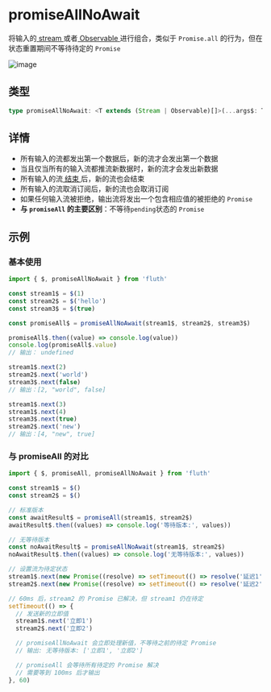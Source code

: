 # promiseAllNoAwait

将输入的[ stream ](/cn/api/stream#stream)或者[ Observable ](/cn/api/observable)进行组合，类似于 `Promise.all` 的行为，但在状态重置期间不等待待定的 `Promise`

![image](/promiseAllNoAwait.drawio.svg)

## 类型

```typescript
type promiseAllNoAwait: <T extends (Stream | Observable)[]>(...args$: T) => Stream<StreamTupleValues<T>>;
```

## 详情

- 所有输入的流都发出第一个数据后，新的流才会发出第一个数据
- 当且仅当所有的输入流都推流新数据时，新的流才会发出新数据
- 所有输入的流[ 结束 ](/cn/guide/base#结束)后，新的流也会结束
- 所有输入的流取消订阅后，新的流也会取消订阅
- 如果任何输入流被拒绝，输出流将发出一个包含相应值的被拒绝的 `Promise`
- **与 `promiseAll` 的主要区别**：不等待`pending`状态的 `Promise`

## 示例

### 基本使用

```typescript
import { $, promiseAllNoAwait } from 'fluth'

const stream1$ = $(1)
const stream2$ = $('hello')
const stream3$ = $(true)

const promiseAll$ = promiseAllNoAwait(stream1$, stream2$, stream3$)

promiseAll$.then((value) => console.log(value))
console.log(promiseAll$.value)
// 输出： undefined

stream1$.next(2)
stream2$.next('world')
stream3$.next(false)
// 输出：[2, "world", false]

stream1$.next(3)
stream1$.next(4)
stream3$.next(true)
stream2$.next('new')
// 输出：[4, "new", true]
```

### 与 promiseAll 的对比

```typescript
import { $, promiseAll, promiseAllNoAwait } from 'fluth'

const stream1$ = $()
const stream2$ = $()

// 标准版本
const awaitResult$ = promiseAll(stream1$, stream2$)
awaitResult$.then((values) => console.log('等待版本:', values))

// 无等待版本
const noAwaitResult$ = promiseAllNoAwait(stream1$, stream2$)
noAwaitResult$.then((values) => console.log('无等待版本:', values))

// 设置流为待定状态
stream1$.next(new Promise((resolve) => setTimeout(() => resolve('延迟1'), 100)))
stream2$.next(new Promise((resolve) => setTimeout(() => resolve('延迟2'), 50)))

// 60ms 后，stream2 的 Promise 已解决，但 stream1 仍在待定
setTimeout(() => {
  // 发送新的立即值
  stream1$.next('立即1')
  stream2$.next('立即2')

  // promiseAllNoAwait 会立即处理新值，不等待之前的待定 Promise
  // 输出: 无等待版本: ['立即1', '立即2']

  // promiseAll 会等待所有待定的 Promise 解决
  // 需要等到 100ms 后才输出
}, 60)
```
